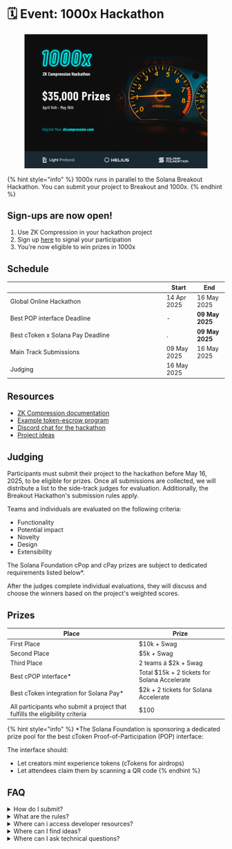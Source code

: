 # 🗓️ Event: 1000x Hackathon

<figure><img src="../.gitbook/assets/1000x_35_banner (1).png" alt=""><figcaption></figcaption></figure>

{% hint style="info" %}
1000x runs in parallel to the Solana Breakout Hackathon. You can submit your project to Breakout and 1000x.
{% endhint %}

## Sign-ups are now open!

1. Use ZK Compression in your hackathon project
2. Sign up [here](https://docs.google.com/forms/d/e/1FAIpQLSekwFXBe009nO1fIgUHQfiAU0ILRN8y2O1XUm1qoJRZYGus-g/viewform?usp=header) to signal your participation
3. You're now eligible to win prizes in 1000x

## Schedule

<table><thead><tr><th width="348"></th><th>Start</th><th>End</th></tr></thead><tbody><tr><td>Global Online Hackathon</td><td>14 Apr 2025</td><td>16 May 2025</td></tr><tr><td>Best POP interface Deadline</td><td>-</td><td><strong>09 May 2025</strong></td></tr><tr><td>Best cToken x Solana Pay Deadline</td><td>.</td><td><strong>09 May 2025</strong></td></tr><tr><td>Main Track Submissions</td><td>09 May 2025</td><td>16 May 2025</td></tr><tr><td>Judging</td><td>16 May 2025</td><td></td></tr></tbody></table>

## Resources

* [ZK Compression documentation](https://www.zkcompression.com/)
* [Example token-escrow program](https://github.com/Lightprotocol/light-protocol/tree/main/examples/token-escrow/programs/token-escrow/src/escrow_with_pda)
* [Discord chat for the hackathon](https://discord.com/invite/qCv4Y7uYmh)
* [Project ideas](https://github.com/Lightprotocol/zk-compression-summer-hackathon/blob/main/ideas.md)

## Judging

Participants must submit their project to the hackathon before May 16, 2025, to be eligible for prizes. Once all submissions are collected, we will distribute a list to the side-track judges for evaluation. Additionally, the Breakout Hackathon's submission rules apply.

Teams and individuals are evaluated on the following criteria:

* Functionality
* Potential impact
* Novelty
* Design
* Extensibility

The Solana Foundation cPop and cPay prizes are subject to dedicated requirements listed below\*.&#x20;

After the judges complete individual evaluations, they will discuss and choose the winners based on the project's weighted scores.

## Prizes

| Place                                                                        | Prize                                        |
| ---------------------------------------------------------------------------- | -------------------------------------------- |
| First Place                                                                  | $10k + Swag                                  |
| Second Place                                                                 | $5k + Swag                                   |
| Third Place                                                                  | 2 teams á $2k + Swag                         |
| Best cPOP interface\*                                                        | Total $15k + 2 tickets for Solana Accelerate |
| Best cToken integration for Solana Pay\*                                     | $2k + 2 tickets for Solana Accelerate        |
| All participants who submit a project that fulfills the eligibility criteria | $100                                         |

{% hint style="info" %}
\*The Solana Foundation is sponsoring a dedicated prize pool for the best cToken Proof-of-Participation (POP) interface:

The interface should:

* Let creators mint experience tokens (cTokens for airdrops)
* Let attendees claim them by scanning a QR code
{% endhint %}

## FAQ

<details>

<summary>How do I submit?</summary>

1. Submit your project [here](https://docs.google.com/forms/d/e/1FAIpQLSekwFXBe009nO1fIgUHQfiAU0ILRN8y2O1XUm1qoJRZYGus-g/viewform?usp=header) by May 16.

</details>

<details>

<summary>What are the rules?</summary>

The [Solana Foundation Rules](https://www.colosseum.org/files/Breakout%20Hackathon%20Official%20Rules%202025.pdf) apply.&#x20;

Additionally, to be eligible to score in the "1000x Hackathon", your project must:

* Use compressed tokens or compressed accounts in some capacity.
* Submit by May 16.
* Each participant can have a maximum of 1 project submission count towards scoring in the "1000x hackathon".
* The Solana Foundation cPoap and cPay prizes are subject to dedicated requirements\*.
* Please note that we award the prizes and the $100 participation bounty at our sole discretion. We reserve the right not to award the participation bounty if a submission is deemed insufficient in effort or quality.

</details>

<details>

<summary>Where can i access developer resources?</summary>

* [ZK Compression documentation](../)
* [Light Protocol Monorepo](https://github.com/lightprotocol/light-protocol)
* [Example programs](https://github.com/Lightprotocol/light-protocol/tree/main/examples)
* Example clients ([web](https://github.com/Lightprotocol/example-web-client), [node](https://github.com/Lightprotocol/example-nodejs-client))

- [Integration guides](https://www.zkcompression.com/developers/creating-airdrops-with-compressed-tokens)

* Introductory [Blog](https://www.helius.dev/blog/solana-builders-zk-compression) posts

</details>

<details>

<summary>Where can I find ideas?</summary>

We encourage you to build things that you're excited about building.&#x20;

For inspiration, we have compiled a list of interesting ideas [here](https://github.com/Lightprotocol/1000x-hackathon/).

</details>

<details>

<summary>Where can I ask technical questions?</summary>

1. Check out the [Light](https://discord.gg/CYvjBgzRFP) and [Helius](https://discord.gg/Uzzf6a7zKr) Developer Discord servers!
2. We also host [office hours](https://calendly.com/swen_light/1000x-breakout-hackathon-office-hours) for teams or individuals participating in the hackathon.

</details>
